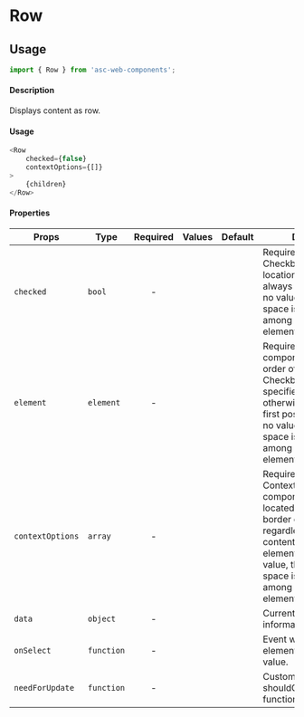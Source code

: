 # Row

## Usage

```js
import { Row } from 'asc-web-components';
```

#### Description

Displays content as row. 

#### Usage

```js
<Row 
    checked={false}
    contextOptions={[]}
>
    {children}
</Row>
```

#### Properties

| Props            | Type       | Required | Values | Default | Description                                               |
| ---------------- | ---------- | :------: | ------ | ------- | --------------------------------------------------------- |
| `checked`        | `bool`     | -        |        | ` `     | Required to host the Checkbox component. Its location is fixed and it is always the first. If there is no value, the occupied space is distributed among the other child elements. |
| `element`        | `element`  | -        |        | ` `     | Required to host some component. It has a fixed order of location, if the Checkbox component is specified, then it follows, otherwise it occupies the first position. If there is no value, the occupied space is distributed among the other child elements. |
| `contextOptions` | `array`    | -        |        | ` `     | Required to host the ContextMenuButton component. It is always located near the right border of the container, regardless of the contents of the child elements. If there is no value, the occupied space is distributed among the other child elements. |
| `data`           | `object`   | -        |        | ` `     | Current row item information.                              | 
| `onSelect`       | `function` | -        |        | ` `     | Event when selecting row element. Returns data value.      |
| `needForUpdate`  | `function` | -        |        | ` `     | Custom shouldComponentUpdate function                      |